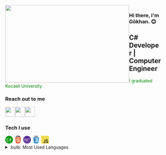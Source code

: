 <img src="https://media.giphy.com/media/quEsMOrr3hmQ8/giphy.gif" align="left" width="400" height="250">

### Hi there, I'm Gökhan. :blush:

## C# Developer | Computer Engineer

<font color="green">I graduated Kocaeli University
</font>


### Reach out to me

[<img height="32" width="32" src="https://unpkg.com/simple-icons@v6/icons/twitter.svg" align="left"/>][twitter]
[<img height="32" width="32" src="https://unpkg.com/simple-icons@v6/icons/linkedin.svg" align="left"/>][linkedin]
[<img height="32" width="32" src="https://unpkg.com/simple-icons@v6/icons/instagram.svg" align="left"/>][instagram]

<br/>
<br/>

### Tech I use

<img src="https://raw.githubusercontent.com/github/explore/80688e429a7d4ef2fca1e82350fe8e3517d3494d/topics/csharp/csharp.png" width="25" height="25">
<img src="https://raw.githubusercontent.com/github/explore/80688e429a7d4ef2fca1e82350fe8e3517d3494d/topics/html/html.png" width="25" height="25">
<img src="https://raw.githubusercontent.com/github/explore/80688e429a7d4ef2fca1e82350fe8e3517d3494d/topics/dotnet/dotnet.png" width="25" height="25">
<img src="https://raw.githubusercontent.com/github/explore/80688e429a7d4ef2fca1e82350fe8e3517d3494d/topics/css/css.png" width="25" height="25">
<img src="https://raw.githubusercontent.com/github/explore/80688e429a7d4ef2fca1e82350fe8e3517d3494d/topics/javascript/javascript.png" width="25" height="25">


<details>
<summary>:bulb: Most Used Languages</summary>
<img src="https://github-readme-stats.vercel.app/api/top-langs/?username=goknkaya&layout=compact" align="left" width="400">
</details>





[twitter]: https://twitter.com/gokhan1903kaya
[linkedin]: https://www.linkedin.com/in/gokhankaya256/
[instagram]: https://www.instagram.com/goknkaya/

